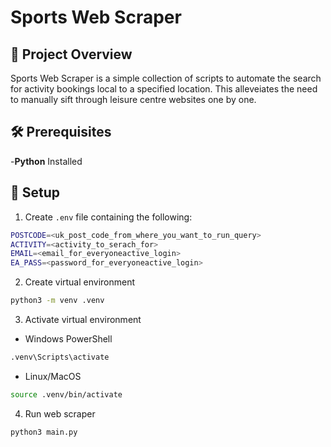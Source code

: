 # Sports Web Scraper

## 📝 Project Overview
Sports Web Scraper is a simple collection of scripts to automate the search for activity bookings local to a specified location. This alleveiates the need to manually sift through leisure centre websites one by one.

## 🛠️ Prerequisites

-**Python** Installed

## 📂 Setup
1. Create `.env` file containing the following:
```bash
POSTCODE=<uk_post_code_from_where_you_want_to_run_query>
ACTIVITY=<activity_to_serach_for>
EMAIL=<email_for_everyoneactive_login>
EA_PASS=<password_for_everyoneactive_login>
```

2. Create virtual environment
```bash
python3 -m venv .venv
```
3. Activate virtual environment 
- Windows PowerShell
```bash
.venv\Scripts\activate
```
- Linux/MacOS
```bash
source .venv/bin/activate
```

4. Run web scraper
```bash
python3 main.py
```